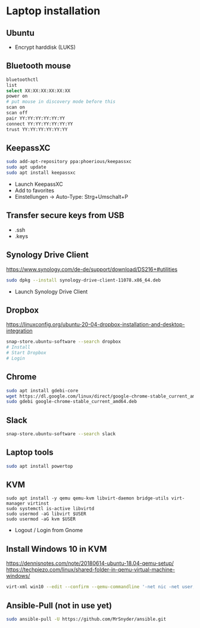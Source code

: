 # Laptop installation

## Ubuntu
* Encrypt harddisk (LUKS)

## Bluetooth mouse
```bash
bluetoothctl
list
select XX:XX:XX:XX:XX:XX
power on
# put mouse in discovery mode before this
scan on
scan off
pair YY:YY:YY:YY:YY:YY
connect YY:YY:YY:YY:YY:YY
trust YY:YY:YY:YY:YY:YY
```

## KeepassXC
```bash
sudo add-apt-repository ppa:phoerious/keepassxc
sudo apt update
sudo apt install keepassxc
```
* Launch KeepassXC
* Add to favorites
* Einstellungen -> Auto-Type: Strg+Umschalt+P

## Transfer secure keys from USB
* .ssh
* .keys

## Synology Drive Client
https://www.synology.com/de-de/support/download/DS216+#utilities
```bash
sudo dpkg --install synology-drive-client-11078.x86_64.deb
```
* Launch Synology Drive Client

## Dropbox
https://linuxconfig.org/ubuntu-20-04-dropbox-installation-and-desktop-integration

```bash
snap-store.ubuntu-software --search dropbox
# Install
# Start Dropbox
# Login
```

## Chrome
```bash
sudo apt install gdebi-core
wget https://dl.google.com/linux/direct/google-chrome-stable_current_amd64.deb
sudo gdebi google-chrome-stable_current_amd64.deb
```

## Slack
```bash
snap-store.ubuntu-software --search slack
```

## Laptop tools
```bash
sudo apt install powertop
```

## KVM
```
sudo apt install -y qemu qemu-kvm libvirt-daemon bridge-utils virt-manager virtinst
sudo systemctl is-active libvirtd
sudo usermod -aG libvirt $USER
sudo usermod -aG kvm $USER
```
* Logout / Login from Gnome

## Install Windows 10 in KVM
https://dennisnotes.com/note/20180614-ubuntu-18.04-qemu-setup/
https://techpiezo.com/linux/shared-folder-in-qemu-virtual-machine-windows/

```bash
virt-xml win10 --edit --confirm --qemu-commandline '-net nic -net user,smb=/home/markus/.kvm-share'
```

## Ansible-Pull (not in use yet)
```bash
sudo ansible-pull -U https://github.com/MrSnyder/ansible.git
```

